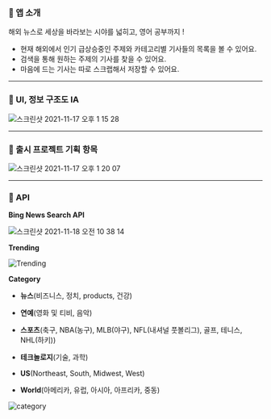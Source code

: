 ### 📌  앱 소개

해외 뉴스로 세상을 바라보는 시야를 넓히고, 영어 공부까지 !

- 현재 해외에서 인기 급상승중인 주제와 카테고리별 기사들의 목록을 볼 수 있어요.
- 검색을 통해 원하는 주제의 기사를 찾을 수 있어요.
- 마음에 드는 기사는 따로 스크랩해서 저장할 수 있어요.

---

### 📌  UI, 정보 구조도 IA

![스크린샷 2021-11-17 오후 1 15 28](https://user-images.githubusercontent.com/93528918/142134062-04b083bd-7597-4dcd-8ad6-837a0552e22b.png)


---

### 📌  출시 프로젝트 기획 항목

![스크린샷 2021-11-17 오후 1 20 07](https://user-images.githubusercontent.com/93528918/142134181-1528f0de-4db8-4657-8806-c3117331df2c.png)


---

### 📌  API

**Bing News Search API**

![스크린샷 2021-11-18 오전 10 38 14](https://user-images.githubusercontent.com/93528918/142337102-7210e5dd-7258-4227-a7eb-221ed29f819e.png)



**Trending**

![Trending](https://user-images.githubusercontent.com/93528918/142337119-cb4cd120-e30b-4ecf-9344-bd6ddc6305fa.png)


**Category**

- **뉴스**(비즈니스, 정치, products, 건강)

- **연예**(영화 및 티비, 음악)

- **스포츠**(축구, NBA(농구), MLB(야구), NFL(내셔널 풋볼리그), 골프, 테니스, NHL(하키))

- **테크놀로지**(기술, 과학)

- **US**(Northeast, South, Midwest, West)

- **World**(아메리카, 유럽, 아시아, 아프리카, 중동)


![category](https://user-images.githubusercontent.com/93528918/142337141-98d5c096-cffb-4899-ba69-c7b89f53ea25.png)
